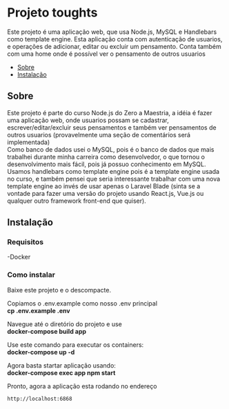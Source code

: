 <h1 align="left">Projeto toughts</h1>

<p align="left">Este projeto é uma aplicação web, que usa Node.js, MySQL e Handlebars como template engine. Esta aplicação conta com autenticação de usuarios, e operações de adicionar, editar ou excluir um pensamento. Conta também com  uma home onde é possível ver o pensamento de outros usuarios</p>

<!--ts-->

-   [Sobre](#Sobre)
-   [Instalação](#instalacao)
<!--  -->

## Sobre

Este projeto é parte do curso Node.js do Zero a Maestria, a idéia é fazer uma aplicação web, onde usuarios possam se cadastrar, escrever/editar/excluir seus pensamentos e também ver pensamentos de outros usuarios (provavelmente uma seção de comentários será implementada)<br>
Como banco de dados usei o MySQL, pois é o banco de dados que mais trabalhei durante minha carreira como desenvolvedor, o que tornou o desenvolvimento mais fácil, pois já possuo conhecimento em MySQL.<br>
Usamos handlebars como template engine pois é a template engine usada no curso, e também pensei que seria interessante trabalhar com uma nova template engine ao invés de usar apenas o Laravel Blade (sinta se a vontade para fazer uma versão do projeto usando React.js, Vue.js ou qualquer outro framework front-end que quiser).<br>

## Instalação

### Requisitos

-Docker

### Como instalar

Baixe este projeto e o descompacte.<br>

Copiamos o .env.example como nosso .env principal<br>
**cp .env.example .env**

Navegue até o diretório do projeto e use<br>
**docker-compose build app**

Use este comando para executar os containers:<br>
**docker-compose up -d**

Agora basta startar aplicação usando:<br>
**docker-compose exec app npm start**

Pronto, agora a aplicação esta rodando no endereço

```
http://localhost:6868
```
